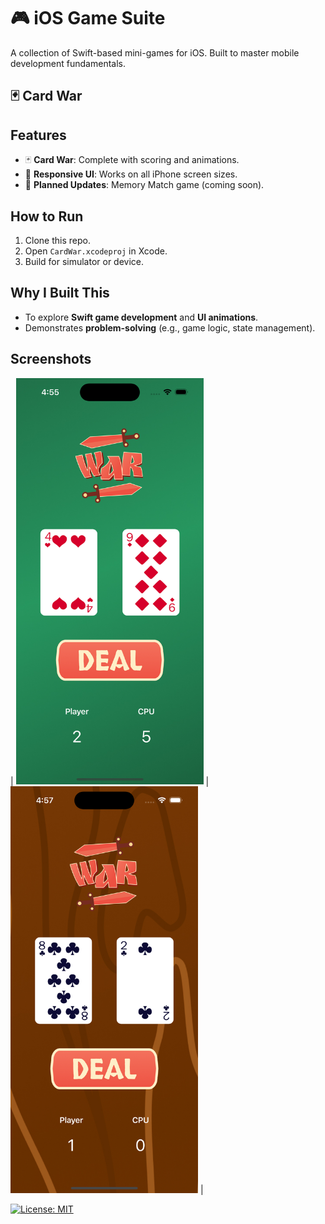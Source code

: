 # 🎮 iOS Game Suite  

A collection of Swift-based mini-games for iOS. Built to master mobile development fundamentals.  

## 🃏 Card War  
## Features  
- 🃏 **Card War**: Complete with scoring and animations.  
- 📱 **Responsive UI**: Works on all iPhone screen sizes.  
- 🔄 **Planned Updates**: Memory Match game (coming soon).

## How to Run  
1. Clone this repo.  
2. Open `CardWar.xcodeproj` in Xcode.  
3. Build for simulator or device.

## Why I Built This  
- To explore **Swift game development** and **UI animations**.  
- Demonstrates **problem-solving** (e.g., game logic, state management).  

## Screenshots  
| <img src="screenshots/greencloth.png" width="300" alt="Green Cloth Background"> | <img src="screenshots/wood.png" width="300" alt="Wooden Table Background"> |

[![License: MIT](https://img.shields.io/badge/License-MIT-yellow.svg)](https://opensource.org/licenses/MIT)

